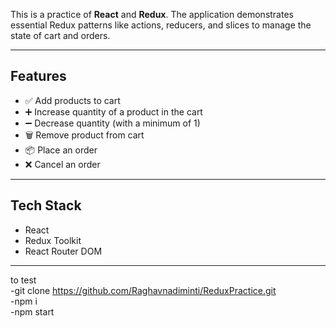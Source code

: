 
This is a practice of   **React** and **Redux**. The application demonstrates essential Redux patterns like actions, reducers, and slices to manage the state of cart and orders.

---

##  Features

- ✅ Add products to cart  
- ➕ Increase quantity of a product in the cart  
- ➖ Decrease quantity (with a minimum of 1)  
- 🗑️ Remove product from cart  
- 📦 Place an order  
- ❌ Cancel an order  

---

##  Tech Stack

- React
- Redux Toolkit
- React Router DOM

---

to test  
-git clone https://github.com/Raghavnadiminti/ReduxPractice.git  
-npm i   
-npm start  
